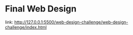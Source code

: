 # Final Web Design 

link: http://127.0.0.1:5500/web-design-challenge/web-design-challenge/index.html

